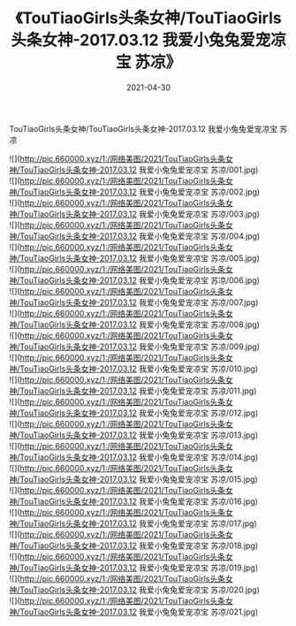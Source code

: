 ﻿---
layout: post
title:  《TouTiaoGirls头条女神/TouTiaoGirls头条女神-2017.03.12 我爱小兔兔爱宠凉宝 苏凉》
date:   2021-04-30
img: http://pic.660000.xyz/1:/网络美图/2021/TouTiaoGirls头条女神/TouTiaoGirls头条女神-2017.03.12 我爱小兔兔爱宠凉宝 苏凉/000.jpg
categories: [美女, 清纯, 唯美]
---

TouTiaoGirls头条女神/TouTiaoGirls头条女神-2017.03.12 我爱小兔兔爱宠凉宝 苏凉

 ![](http://pic.660000.xyz/1:/网络美图/2021/TouTiaoGirls头条女神/TouTiaoGirls头条女神-2017.03.12 我爱小兔兔爱宠凉宝 苏凉/001.jpg) <br>![](http://pic.660000.xyz/1:/网络美图/2021/TouTiaoGirls头条女神/TouTiaoGirls头条女神-2017.03.12 我爱小兔兔爱宠凉宝 苏凉/002.jpg) <br>![](http://pic.660000.xyz/1:/网络美图/2021/TouTiaoGirls头条女神/TouTiaoGirls头条女神-2017.03.12 我爱小兔兔爱宠凉宝 苏凉/003.jpg) <br>![](http://pic.660000.xyz/1:/网络美图/2021/TouTiaoGirls头条女神/TouTiaoGirls头条女神-2017.03.12 我爱小兔兔爱宠凉宝 苏凉/004.jpg) <br>![](http://pic.660000.xyz/1:/网络美图/2021/TouTiaoGirls头条女神/TouTiaoGirls头条女神-2017.03.12 我爱小兔兔爱宠凉宝 苏凉/005.jpg) <br>![](http://pic.660000.xyz/1:/网络美图/2021/TouTiaoGirls头条女神/TouTiaoGirls头条女神-2017.03.12 我爱小兔兔爱宠凉宝 苏凉/006.jpg) <br>![](http://pic.660000.xyz/1:/网络美图/2021/TouTiaoGirls头条女神/TouTiaoGirls头条女神-2017.03.12 我爱小兔兔爱宠凉宝 苏凉/007.jpg) <br>![](http://pic.660000.xyz/1:/网络美图/2021/TouTiaoGirls头条女神/TouTiaoGirls头条女神-2017.03.12 我爱小兔兔爱宠凉宝 苏凉/008.jpg) <br>![](http://pic.660000.xyz/1:/网络美图/2021/TouTiaoGirls头条女神/TouTiaoGirls头条女神-2017.03.12 我爱小兔兔爱宠凉宝 苏凉/009.jpg) <br>![](http://pic.660000.xyz/1:/网络美图/2021/TouTiaoGirls头条女神/TouTiaoGirls头条女神-2017.03.12 我爱小兔兔爱宠凉宝 苏凉/010.jpg) <br>![](http://pic.660000.xyz/1:/网络美图/2021/TouTiaoGirls头条女神/TouTiaoGirls头条女神-2017.03.12 我爱小兔兔爱宠凉宝 苏凉/011.jpg) <br>![](http://pic.660000.xyz/1:/网络美图/2021/TouTiaoGirls头条女神/TouTiaoGirls头条女神-2017.03.12 我爱小兔兔爱宠凉宝 苏凉/012.jpg) <br>![](http://pic.660000.xyz/1:/网络美图/2021/TouTiaoGirls头条女神/TouTiaoGirls头条女神-2017.03.12 我爱小兔兔爱宠凉宝 苏凉/013.jpg) <br>![](http://pic.660000.xyz/1:/网络美图/2021/TouTiaoGirls头条女神/TouTiaoGirls头条女神-2017.03.12 我爱小兔兔爱宠凉宝 苏凉/014.jpg) <br>![](http://pic.660000.xyz/1:/网络美图/2021/TouTiaoGirls头条女神/TouTiaoGirls头条女神-2017.03.12 我爱小兔兔爱宠凉宝 苏凉/015.jpg) <br>![](http://pic.660000.xyz/1:/网络美图/2021/TouTiaoGirls头条女神/TouTiaoGirls头条女神-2017.03.12 我爱小兔兔爱宠凉宝 苏凉/016.jpg) <br>![](http://pic.660000.xyz/1:/网络美图/2021/TouTiaoGirls头条女神/TouTiaoGirls头条女神-2017.03.12 我爱小兔兔爱宠凉宝 苏凉/017.jpg) <br>![](http://pic.660000.xyz/1:/网络美图/2021/TouTiaoGirls头条女神/TouTiaoGirls头条女神-2017.03.12 我爱小兔兔爱宠凉宝 苏凉/018.jpg) <br>![](http://pic.660000.xyz/1:/网络美图/2021/TouTiaoGirls头条女神/TouTiaoGirls头条女神-2017.03.12 我爱小兔兔爱宠凉宝 苏凉/019.jpg) <br>![](http://pic.660000.xyz/1:/网络美图/2021/TouTiaoGirls头条女神/TouTiaoGirls头条女神-2017.03.12 我爱小兔兔爱宠凉宝 苏凉/020.jpg) <br>![](http://pic.660000.xyz/1:/网络美图/2021/TouTiaoGirls头条女神/TouTiaoGirls头条女神-2017.03.12 我爱小兔兔爱宠凉宝 苏凉/021.jpg) <br>